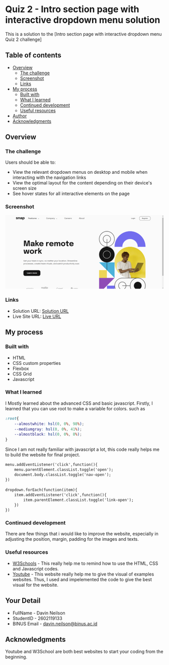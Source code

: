 # Quiz 2 - Intro section page with interactive dropdown menu solution

This is a solution to the [Intro section page with interactive dropdown menu Quiz 2 challenge]

## Table of contents

- [Overview](#overview)
  - [The challenge](#the-challenge)
  - [Screenshot](#screenshot)
  - [Links](#links)
- [My process](#my-process)
  - [Built with](#built-with)
  - [What I learned](#what-i-learned)
  - [Continued development](#continued-development)
  - [Useful resources](#useful-resources)
- [Author](#author)
- [Acknowledgments](#acknowledgments)

## Overview

### The challenge

Users should be able to:

- View the relevant dropdown menus on desktop and mobile when interacting with the navigation links
- View the optimal layout for the content depending on their device's screen size
- See hover states for all interactive elements on the page

### Screenshot

![](./screenshot.png)

### Links

- Solution URL: [Solution URL](https://github.com/DNeilson67/intro-section-with-dropdown-navigation)
- Live Site URL: [Live URL](https://dneilson67.github.io/intro-section-with-dropdown-navigation/)

## My process

### Built with

- HTML
- CSS custom properties
- Flexbox
- CSS Grid
- Javascript

### What I learned
I Mostly learned about the advanced CSS and basic javascript. Firstly, I learned that you can use root to make a variable for colors. such as 
```css
:root{
    --almostwhite: hsl(0, 0%, 98%);
    --mediumgray: hsl(0, 0%, 41%);
    --almostblack: hsl(0, 0%, 8%);
}
```

Since I am not really familiar with javascript a lot, this code really helps me to build the website for final project.
```
menu.addEventListener('click',function(){
    menu.parentElement.classList.toggle('open');
    document.body.classList.toggle('nav-open');
})

dropdown.forEach(function(item){
    item.addEventListener('click',function(){
        item.parentElement.classList.toggle('link-open');
    })
})
```

### Continued development

There are few things that i would like to improve the website, especially in adjusting the position, margin, padding for the images and texts.

### Useful resources

- [W3Schools](https://www.w3schools.com/) - This really help me to remind how to use the HTML, CSS and Javascript codes.
- [Youtube](https://www.youtube.com) - This website really help me to give the visual of examples websites. Thus, I used and impelemented the code to  give the best visual for the website.


## Your Detail 

- FullName - Davin Neilson
- StudentID - 2602119133
- BINUS Email - davin.neilson@binus.ac.id

## Acknowledgments

Youtube and W3School are both best websites to start your coding from the beginning.

